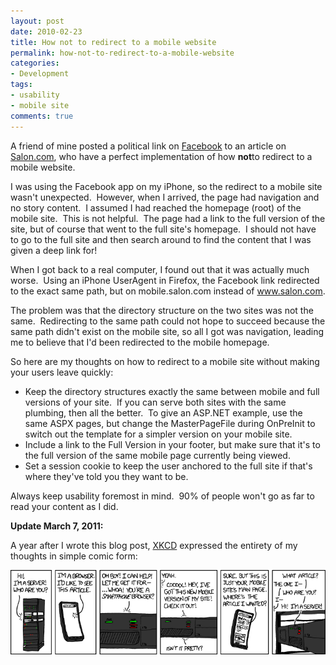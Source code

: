 ```yaml
---
layout: post
date: 2010-02-23
title: How not to redirect to a mobile website
permalink: how-not-to-redirect-to-a-mobile-website
categories:
- Development
tags:
- usability
- mobile site
comments: true
---
```

A friend of mine posted a political link on [Facebook](http://www.facebook.com) to an article on [Salon.com](http://www.salon.com), who have a perfect implementation of how **not**to redirect to a mobile website.

I was using the Facebook app on my iPhone, so the redirect to a mobile site wasn't unexpected.  However, when I arrived, the page had navigation and no story content.  I assumed I had reached the homepage (root) of the mobile site.  This is not helpful.  The page had a link to the full version of the site, but of course that went to the full site's homepage.  I should not have to go to the full site and then search around to find the content that I was given a deep link for!

When I got back to a real computer, I found out that it was actually much worse.  Using an iPhone UserAgent in Firefox, the Facebook link redirected to the exact same path, but on mobile.salon.com instead of www.salon.com.

The problem was that the directory structure on the two sites was not the same.  Redirecting to the same path could not hope to succeed because the same path didn't exist on the mobile site, so all I got was navigation, leading me to believe that I'd been redirected to the mobile homepage.

So here are my thoughts on how to redirect to a mobile site without making your users leave quickly:

-   Keep the directory structures exactly the same between mobile and full versions of your site.  If you can serve both sites with the same plumbing, then all the better.  To give an ASP.NET example, use the same ASPX pages, but change the MasterPageFile during OnPreInit to switch out the template for a simpler version on your mobile site.
-   Include a link to the Full Version in your footer, but make sure that it's to the full version of the same mobile page currently being viewed.
-   Set a session cookie to keep the user anchored to the full site if that's where they've told you they want to be.

Always keep usability foremost in mind.  90% of people won't go as far to read your content as I did.

**Update March 7, 2011:**

A year after I wrote this blog post, [XKCD](http://www.xkcd.com/) expressed the entirety of my thoughts in simple comic form:

[![XKCD: Server Attention Span - Licensed under Creative Commons Attribution-NonCommercial 2.5](/images/server_attention_span.png)](http://xkcd.com/869/)
